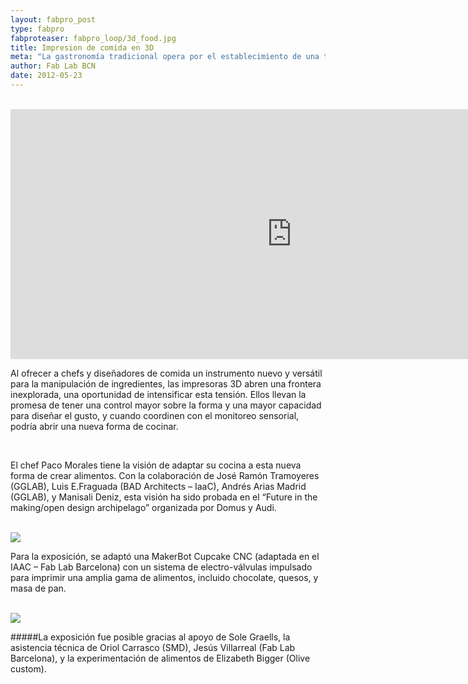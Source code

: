 ```yaml
---
layout: fabpro_post
type: fabpro
fabproteaser: fabpro_loop/3d_food.jpg
title: Impresion de comida en 3D
meta: "La gastronomía tradicional opera por el establecimiento de una tensión entre lo natural y lo artificial, entre simples ingredientes y por su transformación a una experiencia gastronómica en términos estéticos y gustativos."
author: Fab Lab BCN
date: 2012-05-23
---
```


<br>

<iframe src="https://player.vimeo.com/video/40742179" width="900" height="400" frameborder="0" webkitallowfullscreen mozallowfullscreen allowfullscreen></iframe>

<br>

Al ofrecer a chefs y diseñadores de comida un instrumento nuevo y versátil para la manipulación de ingredientes, las impresoras 3D abren una frontera inexplorada, una oportunidad de intensificar esta tensión. Ellos llevan la promesa de tener una control mayor sobre la forma y una mayor capacidad para diseñar el gusto, y cuando coordinen con el monitoreo sensorial, podría abrir una nueva forma de cocinar.

<br>

El chef Paco Morales tiene la visión de adaptar su cocina a esta nueva forma de crear alimentos. Con la colaboración de José Ramón Tramoyeres (GGLAB), Luis E.Fraguada (BAD Architects – IaaC), Andrés Arias Madrid (GGLAB), y Manisali Deniz, esta visión ha sido probada en el “Future in the making/open design archipelago” organizada por Domus y Audi.

<br>

<img src="http://old.fablabbcn.org/wp-content/uploads/2012/05/foodprint081.jpeg" />

<br>

Para la exposición, se adaptó una MakerBot Cupcake CNC (adaptada en el IAAC – Fab Lab Barcelona) con un sistema de electro-válvulas impulsado para imprimir una amplia gama de alimentos, incluido chocolate, quesos, y masa de pan.

<br>

<img src="http://old.fablabbcn.org/wp-content/uploads/2012/05/foodprint06-300x199.jpg" />

<br>

#####La exposición fue posible gracias al apoyo de Sole Graells, la asistencia técnica de Oriol Carrasco (SMD), Jesús Villarreal (Fab Lab Barcelona), y la experimentación de alimentos de Elizabeth Bigger (Olive custom).

